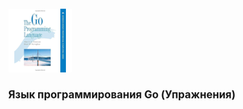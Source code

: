 ![The Go Programming Language](https://github.com/unixlinuxgeek/logos/blob/main/ISBN/9780134190570/128x128.png)

## Язык программирования Go (Упражнения)
